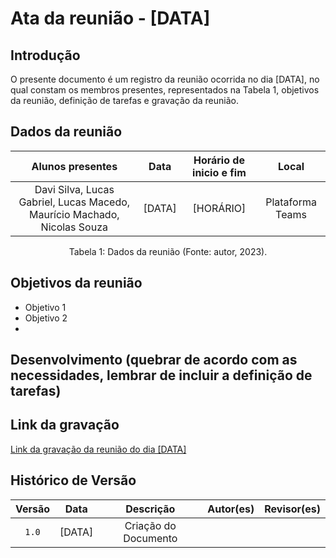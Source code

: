 # Ata da reunião - [DATA]

## Introdução

O presente documento é um registro da reunião ocorrida no dia [DATA], no qual constam os membros presentes, representados na Tabela 1, objetivos da reunião, definição de tarefas e gravação da reunião.

## Dados da reunião

| Alunos presentes      |    Data    | Horário de inicio e fim |      Local       |
| :-------------------: | :--------: | :---------------------: | :--------------: |
| Davi Silva, Lucas Gabriel, Lucas Macedo, Maurício Machado, Nicolas Souza | [DATA] | [HORÁRIO] | Plataforma Teams |

<div style="text-align: center">
<p> Tabela 1: Dados da reunião (Fonte: autor, 2023). </p>
</div>

## Objetivos da reunião

- Objetivo 1
- Objetivo 2
-

## Desenvolvimento (quebrar de acordo com as necessidades, lembrar de incluir a definição de tarefas)

## Link da gravação

[Link da gravação da reunião do dia [DATA]](https://youtu.be/uqWo7RNOuQE)

## Histórico de Versão

| Versão   | Data       | Descrição                         |  Autor(es)    | Revisor(es)      |
| :------: | :--------: |:--------------------------------: | :-----------: | :--------------: |
| `1.0`    | [DATA]     | Criação do Documento              |               |                  |
